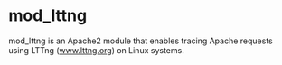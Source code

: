 mod_lttng
==============

mod_lttng is an Apache2 module that enables tracing Apache requests using LTTng (www.lttng.org) on Linux systems. 


